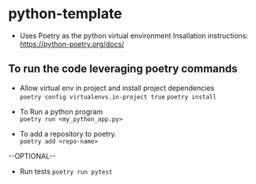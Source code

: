 python-template
===============

* Uses Poetry as the python virtual environment
Insallation instructions: https://python-poetry.org/docs/


To run the code leveraging poetry commands
------------
* Allow virtual env in project and install project dependencies  
  `poetry config virtualenvs.in-project true`
  `poetry install`
  
* To Run a python program  
  `poetry run <my_python_app.py>`
  
* To add a repository to poetry.  
  `poetry add <repo-name>`

--OPTIONAL--
* Run tests
  `poetry run pytest`
